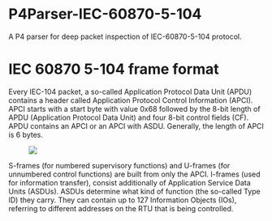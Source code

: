 # P4Parser-IEC-60870-5-104
A P4 parser for deep packet inspection of IEC-60870-5-104 protocol.

# IEC 60870 5-104 frame format
Every IEC-104 packet, a so-called Application Protocol Data Unit (APDU) contains a header called Application Protocol Control Information (APCI). APCI starts with a start byte with value 0x68 followed by the 8-bit length of APDU (Application Protocol Data Unit) and four 8-bit control fields
(CF). APDU contains an APCI or an APCI with ASDU. Generally, the length of APCI is 6
bytes.
<figure><img src="https://github.com/mandanaGh/P4Parser-IEC-60870-5-104/tree/main/images#:~:text=Screenshot%202021-09-08%20at%2013.40.38.png"></figure>
S-frames (for numbered supervisory functions) and U-frames (for unnumbered control functions) are built from only the APCI. I-frames (used for information transfer), consist additionally of Application Service Data Units (ASDUs). ASDUs determine what kind of function (the so-called Type ID) they carry. They can contain up to 127 Information Objects (IOs), referring to different addresses on the RTU that is being controlled.
